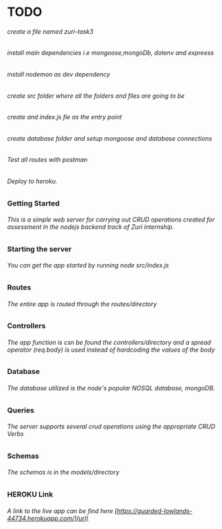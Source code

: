 # TODO 
###### create a file named zuri-task3
###### install main dependencies i.e mongoose,mongoDb, dotenv and expreess
###### install nodemon as dev dependency
###### create src folder where all the folders and files are going to be
###### create and index.js fie as the entry point
###### create database folder and setup mongoose and database connections
###### Test all routes with postman 
###### Deploy to heroku.

### Getting Started
###### This is a simple web server for carrying out CRUD operations created for assessment in the nodejs backend track of Zuri internship.

### Starting the server
###### You can get the app started by running node src/index.js

### Routes 
###### The entire app is routed through the routes/directory

### Controllers 
###### The app function is csn be found the controllers/directory and a spread operator (req.body) is used instead of hardcoding the values of the body

### Database
###### The database utilized is the node's popular NOSQL database, mongoDB.

### Queries
###### The server supports several crud operations using the appropriate CRUD Verbs

 ### Schemas
###### The schemas is in the models/directory

### HEROKU Link
###### A link to the live app can be find here [https://guarded-lowlands-44734.herokuapp.com/](url)




